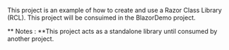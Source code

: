 This project is an example of how to create and use a Razor Class Library (RCL). This project will be consuimed in the BlazorDemo project. 

** Notes
: **This project acts as a standalone library until consumed by another project.